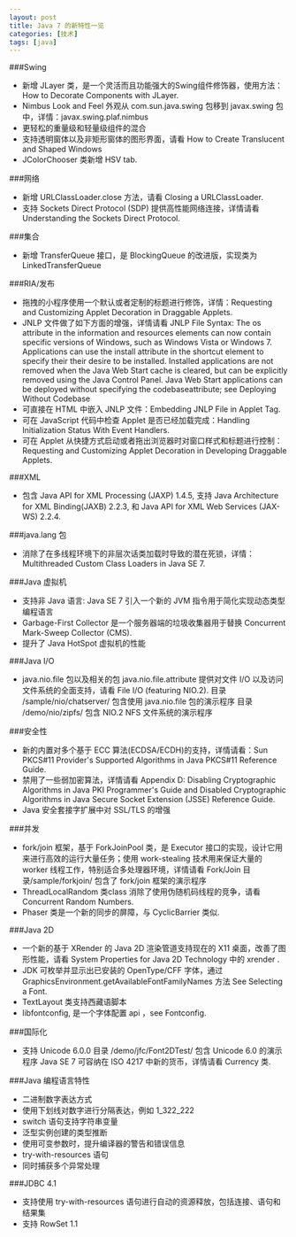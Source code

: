 ```yaml
---
layout: post
title: Java 7 的新特性一览
categories: [技术]
tags: [java]
---
```

###Swing

* 新增 JLayer 类，是一个灵活而且功能强大的Swing组件修饰器，使用方法：How to Decorate Components with JLayer.
* Nimbus Look and Feel 外观从 com.sun.java.swing 包移到 javax.swing 包中，详情：javax.swing.plaf.nimbus
* 更轻松的重量级和轻量级组件的混合
* 支持透明窗体以及非矩形窗体的图形界面，请看 How to Create Translucent and Shaped Windows
* JColorChooser 类新增 HSV tab.

###网络
* 新增 URLClassLoader.close 方法，请看 Closing a URLClassLoader.
* 支持 Sockets Direct Protocol (SDP) 提供高性能网络连接，详情请看 Understanding the Sockets Direct Protocol.

###集合

* 新增 TransferQueue 接口，是 BlockingQueue 的改进版，实现类为 LinkedTransferQueue

###RIA/发布

* 拖拽的小程序使用一个默认或者定制的标题进行修饰，详情：Requesting and Customizing Applet Decoration in Draggable Applets.
* JNLP 文件做了如下方面的增强，详情请看 JNLP File Syntax:
The os attribute in the information and resources elements can now contain specific versions of Windows, such as Windows Vista or Windows 7.
Applications can use the install attribute in the shortcut element to specify their their desire to be installed. Installed applications are not removed when the Java Web Start cache is cleared, but can be explicitly removed using the Java Control Panel.
Java Web Start applications can be deployed without specifying the codebaseattribute; see Deploying Without Codebase
* 可直接在 HTML 中嵌入 JNLP 文件：Embedding JNLP File in Applet Tag.
* 可在 JavaScript 代码中检查 Applet 是否已经加载完成：Handling Initialization Status With Event Handlers.
* 可在 Applet 从快捷方式启动或者拖出浏览器时对窗口样式和标题进行控制：Requesting and Customizing Applet Decoration in Developing Draggable Applets.

###XML

* 包含 Java API for XML Processing (JAXP) 1.4.5, 支持 Java Architecture for XML Binding(JAXB) 2.2.3, 和 Java API for XML Web Services (JAX-WS) 2.2.4.

###java.lang 包

* 消除了在多线程环境下的非层次话类加载时导致的潜在死锁，详情：Multithreaded Custom Class Loaders in Java SE 7.

###Java 虚拟机

* 支持非 Java 语言: Java SE 7 引入一个新的 JVM 指令用于简化实现动态类型编程语言
* Garbage-First Collector 是一个服务器端的垃圾收集器用于替换 Concurrent Mark-Sweep Collector (CMS).
* 提升了 Java HotSpot 虚拟机的性能

###Java I/O

* java.nio.file 包以及相关的包 java.nio.file.attribute 提供对文件 I/O 以及访问文件系统的全面支持，请看 File I/O (featuring NIO.2).
目录 <Java home>/sample/nio/chatserver/ 包含使用 java.nio.file 包的演示程序
目录 <Java home>/demo/nio/zipfs/ 包含 NIO.2 NFS 文件系统的演示程序

###安全性

* 新的内置对多个基于 ECC 算法(ECDSA/ECDH)的支持，详情请看：Sun PKCS#11 Provider's Supported Algorithms in Java PKCS#11 Reference Guide.
* 禁用了一些弱加密算法，详情请看 Appendix D: Disabling Cryptographic Algorithms in Java PKI Programmer's Guide and Disabled Cryptographic Algorithms in Java Secure Socket Extension (JSSE) Reference Guide.
* Java 安全套接字扩展中对 SSL/TLS 的增强

###并发

* fork/join 框架，基于 ForkJoinPool 类，是 Executor 接口的实现，设计它用来进行高效的运行大量任务；使用 work-stealing 技术用来保证大量的 worker 线程工作，特别适合多处理器环境，详情请看 Fork/Join 
目录<Java home>/sample/forkjoin/ 包含了 fork/join 框架的演示程序
* ThreadLocalRandom 类class 消除了使用伪随机码线程的竞争，请看 Concurrent Random Numbers.
* Phaser 类是一个新的同步的屏障，与 CyclicBarrier 类似.

###Java 2D

* 一个新的基于 XRender 的 Java 2D 渲染管道支持现在的 X11 桌面，改善了图形性能，请看 System Properties for Java 2D Technology 中的 xrender .
* JDK 可枚举并显示出已安装的 OpenType/CFF 字体，通过GraphicsEnvironment.getAvailableFontFamilyNames 方法 See Selecting a Font.
* TextLayout 类支持西藏语脚本
* libfontconfig, 是一个字体配置 api ，see Fontconfig.

###国际化

* 支持 Unicode 6.0.0 
目录 <Java home>/demo/jfc/Font2DTest/ 包含 Unicode 6.0 的演示程序
Java SE 7 可容纳在 ISO 4217 中新的货币，详情请看 Currency 类.

###Java 编程语言特性

* 二进制数字表达方式
* 使用下划线对数字进行分隔表达，例如 1_322_222
* switch 语句支持字符串变量
* 泛型实例创建的类型推断
* 使用可变参数时，提升编译器的警告和错误信息
* try-with-resources 语句
* 同时捕获多个异常处理

###JDBC 4.1

* 支持使用 try-with-resources 语句进行自动的资源释放，包括连接、语句和结果集
* 支持 RowSet 1.1